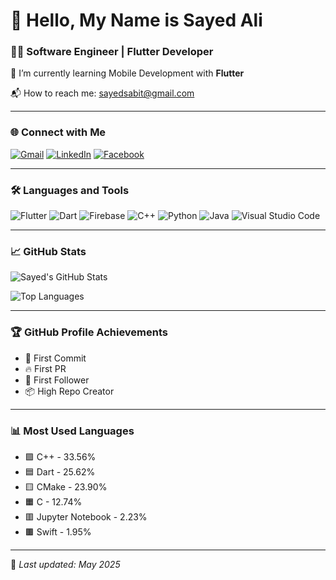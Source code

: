 # 👋 Hello, My Name is Sayed Ali

### 🧑‍💻 Software Engineer | Flutter Developer

🚀 I’m currently learning Mobile Development with **Flutter**

📬 How to reach me: [sayedsabit@gmail.com](mailto:sayedsabit@gmail.com)

---

### 🌐 Connect with Me

[![Gmail](https://img.shields.io/badge/Gmail-D14836?style=for-the-badge&logo=gmail&logoColor=white)](sayed202202704@gmail.com)
[![LinkedIn](https://img.shields.io/badge/LinkedIn-0077B5?style=for-the-badge&logo=linkedin&logoColor=white)](https://www.linkedin.com/in/sayed-ali-a4ab16356?utm_source=share&utm_campaign=share_via&utm_content=profile&utm_medium=android_app)
[![Facebook](https://img.shields.io/badge/Facebook-1877F2?style=for-the-badge&logo=facebook&logoColor=white)](https://www.facebook.com/share/1FcYfU3PdA/?mibextid=qi2Omg)


---

### 🛠️ Languages and Tools

![Flutter](https://img.shields.io/badge/Flutter-02569B?style=flat&logo=flutter&logoColor=white)
![Dart](https://img.shields.io/badge/Dart-0175C2?style=flat&logo=dart&logoColor=white)
![Firebase](https://img.shields.io/badge/Firebase-FFCA28?style=flat&logo=firebase&logoColor=black)
![C++](https://img.shields.io/badge/C++-00599C?style=flat&logo=c%2B%2B&logoColor=white)
![Python](https://img.shields.io/badge/Python-3776AB?style=flat&logo=python&logoColor=white)
![Java](https://img.shields.io/badge/Java-ED8B00?style=flat&logo=java&logoColor=white)
![Visual Studio Code](https://img.shields.io/badge/VS_Code-007ACC?style=flat&logo=visual-studio-code&logoColor=white)

---

### 📈 GitHub Stats

![Sayed's GitHub Stats](https://github-readme-stats.vercel.app/api?username=sayedali&show_icons=true&theme=default)

![Top Languages](https://github-readme-stats.vercel.app/api/top-langs/?username=sayedali&layout=compact&theme=default)

---

### 🏆 GitHub Profile Achievements

- 🚀 First Commit
- 🔥 First PR
- 👥 First Follower
- 📦 High Repo Creator

---

### 📊 Most Used Languages

- 🟪 C++ - 33.56%
- 🟦 Dart - 25.62%
- 🟨 CMake - 23.90%
- 🟧 C - 12.74%
- 🟥 Jupyter Notebook - 2.23%
- 🟫 Swift - 1.95%

---

📌 *Last updated: May 2025*
